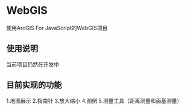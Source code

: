 # WebGIS
使用ArcGIS For JavaScript的WebGIS项目

## 使用说明
当前项目仍然在开发中

## 目前实现的功能
1.地图展示
2.指南针
3.放大缩小
4.图例
5.测量工具（距离测量和面基测量）
